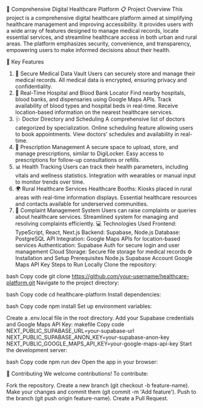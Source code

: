 🏥 Comprehensive Digital Healthcare Platform
📋 Project Overview
This project is a comprehensive digital healthcare platform aimed at simplifying healthcare management and improving accessibility. It provides users with a wide array of features designed to manage medical records, locate essential services, and streamline healthcare access in both urban and rural areas. The platform emphasizes security, convenience, and transparency, empowering users to make informed decisions about their health.

🔑 Key Features
1. 🔐 Secure Medical Data Vault
Users can securely store and manage their medical records.
All medical data is encrypted, ensuring privacy and confidentiality.
2. 🏥 Real-Time Hospital and Blood Bank Locator
Find nearby hospitals, blood banks, and dispensaries using Google Maps APIs.
Track availability of blood types and hospital beds in real-time.
Receive location-based information on the nearest healthcare services.
3. 🩺 Doctor Directory and Scheduling
A comprehensive list of doctors categorized by specialization.
Online scheduling feature allowing users to book appointments.
View doctors' schedules and availability in real-time.
4. 💊 Prescription Management
A secure space to upload, store, and manage prescriptions, similar to DigiLocker.
Easy access to prescriptions for follow-up consultations or refills.
5. 📊 Health Tracking
Users can track their health parameters, including vitals and wellness statistics.
Integration with wearables or manual input to monitor trends over time.
6. 🌍 Rural Healthcare Services
Healthcare Booths: Kiosks placed in rural areas with real-time information displays.
Essential healthcare resources and contacts available for underserved communities.
7. 📝 Complaint Management System
Users can raise complaints or queries about healthcare services.
Streamlined system for managing and resolving complaints efficiently.
💻 Technologies Used
Frontend: TypeScript, React, Next.js
Backend: Supabase, Node.js
Database: PostgreSQL
API Integration: Google Maps APIs for location-based services
Authentication: Supabase Auth for secure login and user management
Cloud Storage: Secure file storage for medical records
⚙ Installation and Setup
Prerequisites
Node.js
Supabase Account
Google Maps API Key
Steps to Run Locally
Clone the repository:

bash
Copy code
git clone https://github.com/your-username/healthcare-platform.git
Navigate to the project directory:

bash
Copy code
cd healthcare-platform
Install dependencies:

bash
Copy code
npm install
Set up environment variables:

Create a .env.local file in the root directory.
Add your Supabase credentials and Google Maps API Key:
makefile
Copy code
NEXT_PUBLIC_SUPABASE_URL=your-supabase-url
NEXT_PUBLIC_SUPABASE_ANON_KEY=your-supabase-anon-key
NEXT_PUBLIC_GOOGLE_MAPS_API_KEY=your-google-maps-api-key
Start the development server:

bash
Copy code
npm run dev
Open the app in your browser:


🤝 Contributing
We welcome contributions! To contribute:

Fork the repository.
Create a new branch (git checkout -b feature-name).
Make your changes and commit them (git commit -m 'Add feature').
Push to the branch (git push origin feature-name).
Create a Pull Request.
